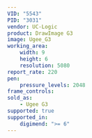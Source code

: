 ```yaml
---
VID: "5543"
PID: "3031"
vendor: UC-Logic
product: DrawImage G3
image: Ugee_G3
working_area:
    width: 9
    height: 6
    resolution: 5080
report_rate: 220
pen:
    pressure_levels: 2048
frame_controls:
sold_as:
    - Ugee G3
supported: true
supported_in:
    digimend: ">= 6"
---
```

